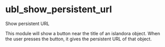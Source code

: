 ubl_show_persistent_url
=======================

Show persistent URL

This module will show a button near the title of an islandora object. When the user presses the button, it gives the persistent URL of that object.

